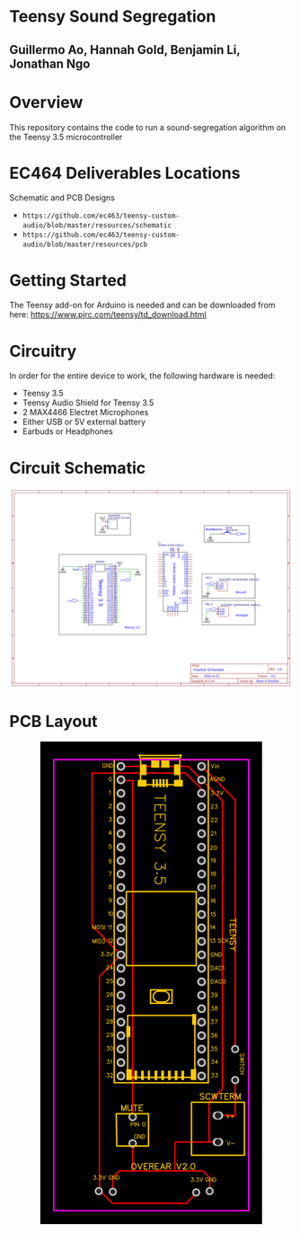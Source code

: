 # Teensy Sound Segregation
## Guillermo Ao, Hannah Gold, Benjamin Li, Jonathan Ngo

# Overview
This repository contains the code to run a sound-segregation algorithm on the Teensy 3.5 microcontroller

# EC464 Deliverables Locations
Schematic and PCB Designs
 - ```https://github.com/ec463/teensy-custom-audio/blob/master/resources/schematic```
 - ```https://github.com/ec463/teensy-custom-audio/blob/master/resources/pcb```

# Getting Started
The Teensy add-on for Arduino is needed and can be downloaded from here: https://www.pjrc.com/teensy/td_download.html

# Circuitry
In order for the entire device to work, the following hardware is needed:
 - Teensy 3.5
 - Teensy Audio Shield for Teensy 3.5
 - 2 MAX4466 Electret Microphones
 - Either USB or 5V external battery
 - Earbuds or Headphones

# Circuit Schematic
<p align="center">
   <img src="https://github.com/ec463/teensy-custom-audio/blob/ben-submission/resources/schematic/overear_schematic.png" alt="schematic"/>
</p>

# PCB Layout
<p align="center">
   <img src="https://github.com/ec463/teensy-custom-audio/blob/ben-submission/resources/pcb/overear_pcb.png" alt="PCB"/>
</p>
